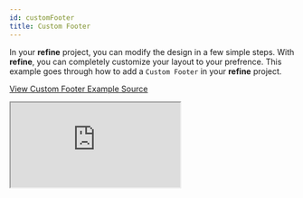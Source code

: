 ```yaml
---
id: customFooter
title: Custom Footer
---
```


In your **refine** project, you can modify the design in a few simple steps. With **refine**, you can completely customize your layout to your prefrence. This example goes through how to add a `Custom Footer` in your **refine** project.

[View Custom Footer Example Source](https://github.com/pankod/refine/tree/master/examples/customization/customFooter)

<iframe loading="lazy" src="https://stackblitz.com//github/pankod/refine/tree/master/examples/customization/customFooter?embed=1&view=preview&theme=dark&preset=node"
    style={{width: "100%", height:"80vh", border: "0px", borderRadius: "8px", overflow:"hidden"}}
    title="refine-custom-footer-example"
></iframe>
